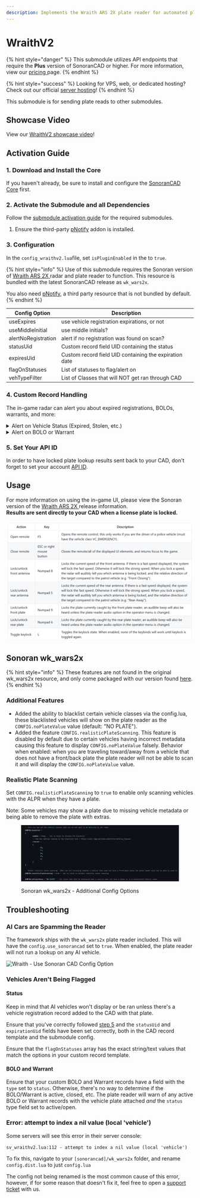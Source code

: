 ```yaml
---
description: Implements the Wraith ARS 2X plate reader for automated plate reading.
---
```


# WraithV2

{% hint style="danger" %}
This submodule utilizes API endpoints that require the **Plus** version of SonoranCAD or higher. For more information, view our [pricing ](../../../../pricing/faq/)page.
{% endhint %}

{% hint style="success" %}
Looking for VPS, web, or dedicated hosting? Check out our official [server hosting](../../../../other-products/server-hosting.md)!
{% endhint %}

This submodule is for sending plate reads to other submodules.

## Showcase Video

View our [WraithV2 showcase video](https://www.youtube.com/watch?v=5oL7Mg6LQgg)!

## Activation Guide

### 1. Download and Install the Core

If you haven't already, be sure to install and configure the [SonoranCAD Core](../) first.

### 2. Activate the Submodule and all Dependencies

Follow the [submodule activation guide](../submodule-configuration/#activating-a-submodule) for the required submodules.

1. Ensure the third-party [pNotify](https://github.com/Nick78111/pNotify) addon is installed.

### 3. Configuration

In the `config_wraithv2.lua`file, set `isPluginEnabled` in the to `true`.

{% hint style="info" %}
Use of this submodule requires the Sonoran version of [Wraith ARS 2X](https://github.com/sonoran-Software/wk\_wars2x)[ ](https://github.com/Sonoran-Software/wk\_wars2x)radar and plate reader to function. This resource is bundled with the latest SonoranCAD release as `wk_wars2x`.

You also need [pNotify](https://github.com/Nick78111/pNotify), a third party resource that is not bundled by default.
{% endhint %}

| Config Option       | Description                                            |
| ------------------- | ------------------------------------------------------ |
| useExpires          | use vehicle registration expirations, or not           |
| useMiddleInitial    | use middle initials?                                   |
| alertNoRegistration | alert if no registration was found on scan?            |
| statusUid           | Custom record field UID containing the status          |
| expiresUid          | Custom record field UID containing the expiration date |
| flagOnStatuses      | List of statuses to flag/alert on                      |
| vehTypeFilter       | List of Classes that will NOT get ran through CAD      |

### 4. Custom Record Handling

The in-game radar can alert you about expired registrations, BOLOs, warrants, and more:

<details>

<summary>Alert on Vehicle Status (Expired, Stolen, etc.)</summary>

When a vehicle is scanned by your radar, you can be notified if the vehicle registration status is inactive, expired, etc.

### 1. Get the Status field ID

In the custom record configuration panel, copy the field ID for your vehicle registration's status field. Typically this would be a dropdown (or "select") type field with options like "Active", "Pending", "Expired", etc.

![](<../../../../.gitbook/assets/Screenshot 2024-11-12 at 7.36.39 PM.png>)

### 2. Set the Field ID in your Config

Ensure the `statusUid` configuration value matches your status field ID from the custom record.

If your vehicle registration record has an expiration date value in it, be sure to set the `expiresUid` value to its field ID and set `useExpires` to `true`. This will display the registration expiration date in the notifications.

![](<../../../../.gitbook/assets/Screenshot 2024-11-12 at 7.44.27 PM (1).png>)

### 3. Set Status Flag Options

Customize the `flagOnStatuses` list to configure which vehicle registration statuses your radar will alter you on.

If the vehicle registration's status field (the record field ID that matches your `statusUid`) matches one of the `flagOnStatuses` values, your in-game radar will alert you.

![](<../../../../.gitbook/assets/Screenshot 2024-11-12 at 7.46.54 PM.png>)

</details>

<details>

<summary>Alert on BOLO or Warrant</summary>

When a vehicle is scanned by your radar, you can be notified of any active warrant or BOLO record with that license plate on it.

### 1. Ensure your Warrant or BOLO Record has a Status Field

In order for the radar to determine if the warrant or BOLO record is active, ensure your custom record has a `status` type field on it.

![](<../../../../.gitbook/assets/Screenshot 2024-11-12 at 7.50.05 PM.png>)

### 2. Ensure your Warrant or BOLO Record has a Plate Field

In order to match the vehicle plate with a record, ensure your custom record has a field with the field ID set to `plate`.

![](<../../../../.gitbook/assets/Screenshot 2024-11-12 at 7.51.37 PM.png>)

### 3. Receive In-Game Alerts

Your radar will alter you when a scanned vehicle matches:

* A Warrant or BOLO record with the `status` type field of `ACTIVE`
* A license plate matching the `plate` field ID of one of those active records

</details>

### 5. Set Your API ID

In order to have locked plate lookup results sent back to your CAD, don't forget to set your account [API ID](../../../../sonoran-cad/api-integration/getting-started/setting-your-api-id.md).

## Usage

For more information on using the in-game UI, please view the Sonoran version of the  [Wraith ARS 2X](https://forum.cfx.re/t/release-wraith-ars-2x-police-radar-and-plate-reader-v1-2-4/1058277)[ ](https://github.com/Sonoran-Software/wk\_wars2x)release information.\
**Results are sent directly to your CAD when a license plate is locked.**

![Wraith ARS 2X Controls](<../../../../.gitbook/assets/image (314).png>)

## Sonoran wk\_wars2x&#x20;

{% hint style="info" %}
These features are not found in the original wk\_wars2x resource, and only come packaged with our version found [here](https://github.com/sonoran-Software/wk\_wars2x).
{% endhint %}

### Additional Features

* Added the ability to blacklist certain vehicle classes via the config.lua, these blacklisted vehicles will show on the plate reader as the `CONFIG.noPlateValue` value (default: "NO PLATE").
* Added the feature `CONFIG.realisticPlateScanning`. This feature is disabled by default due to certain vehicles having incorrect metadata causing this feature to display `CONFIG.noPlateValue` falsely. Behavior when enabled: when you are traveling toward/away from a vehicle that does not have a front/back plate the plate reader will not be able to scan it and will display the `CONFIG.noPlateValue` value.

### Realistic Plate Scanning

Set `CONFIG.realisticPlateScanning` to `true` to enable only scanning vehicles with the ALPR when they have a plate.

Note: Some vehicles may show a plate due to missing vehicle metadata or being able to remove the plate with extras.

<figure><img src="../../../../.gitbook/assets/Screenshot 2023-11-14 172304.png" alt=""><figcaption><p>Sonoran wk_wars2x - Additional Config Options</p></figcaption></figure>

## Troubleshooting

### AI Cars are Spamming the Reader

The framework ships with the `wk_wars2x` plate reader included. This will have the `config.use_sonorancad` set to `true`. When enabled, the plate reader will not run a lookup on any AI vehicle.

![Wraith - Use Sonoran CAD Config Option](<../../../../.gitbook/assets/Screen Shot 2022-04-02 at 4.18.19 PM.png>)

### Vehicles Aren't Being Flagged

#### Status

Keep in mind that AI vehicles won't display or be ran unless there's a vehicle registration record added to the CAD with that plate.

Ensure that you've correctly followed [step 5](../../../../roadmap/v2-legacy/available-plugins/wraithv2.md#5.-custom-record-handling) and the `statusUid` and `expirationUid` fields have been set correctly, both in the CAD record template and the submodule  config.

Ensure that the `flagOnStatuses` array has the exact string/text values that match the options in your custom record template.&#x20;

#### BOLO and Warrant

Ensure that your custom BOLO and Warrant records have a field with the `type` set to `status`. Otherwise, there's no way to determine if the BOLO/Warrant is active, closed, etc. The plate reader will warn of any active BOLO or Warrant records with the vehicle plate attached _and_ the `status` type field set to active/open.

### Error: attempt to index a nil value (local 'vehicle')

Some servers will see this error in their server console:

```
sv_wraithv2.lua:112 - attempt to index a nil value (local 'vehicle')
```

To fix this, navigate to your `[sonorancad]/wk_wars2x` folder, and rename `config.dist.lua` to just `config.lua`&#x20;

The config not being renamed is the most common cause of this error, however, if for some reason that doesn't fix it, feel free to open a [support ticket](https://support.sonoransoftware.com) with us.
